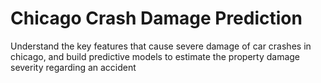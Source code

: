 # Chicago Crash Damage Prediction
Understand the key features that cause severe damage of car crashes in chicago, and build predictive models to estimate the property damage severity regarding an accident
